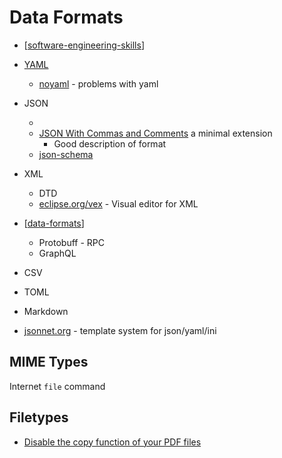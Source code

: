 Data Formats
============






* [[software-engineering-skills]]

* [YAML]()
    * [noyaml](https://noyaml.com/) - problems with yaml
* JSON
    * [](https://www.json.org/)
    * [JSON With Commas and Comments](https://nigeltao.github.io/blog/2021/json-with-commas-comments.html) a minimal extension
        * Good description of format
    * [json-schema](https://json-schema.org/)
* XML
    * DTD
    * [eclipse.org/vex](https://www.eclipse.org/vex/) - Visual editor for XML
* [[data-formats]]
    * Protobuff - RPC
    * GraphQL
* CSV
* TOML
* Markdown


* [jsonnet.org](https://jsonnet.org/) - template system for json/yaml/ini


MIME Types
----------

Internet
`file` command



Filetypes
---------

* [Disable the copy function of your PDF files](https://online-pdf-no-copy.com/)


[//begin]: # "Autogenerated link references for markdown compatibility"
[software-engineering-skills]: software-engineering-skills.md "Software Engineer Skills"
[data-formats]: data-formats.md "Data Formats"
[//end]: # "Autogenerated link references"